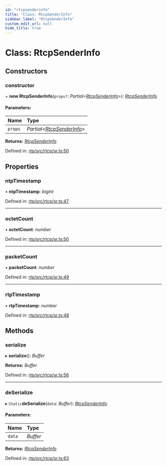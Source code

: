 ```yaml
---
id: "rtcpsenderinfo"
title: "Class: RtcpSenderInfo"
sidebar_label: "RtcpSenderInfo"
custom_edit_url: null
hide_title: true
---
```


# Class: RtcpSenderInfo

## Constructors

### constructor

\+ **new RtcpSenderInfo**(`props?`: *Partial*<[*RtcpSenderInfo*](rtcpsenderinfo.md)\>): [*RtcpSenderInfo*](rtcpsenderinfo.md)

#### Parameters:

Name | Type |
:------ | :------ |
`props` | *Partial*<[*RtcpSenderInfo*](rtcpsenderinfo.md)\> |

**Returns:** [*RtcpSenderInfo*](rtcpsenderinfo.md)

Defined in: [rtp/src/rtcp/sr.ts:50](https://github.com/shinyoshiaki/werift-webrtc/blob/92b5725/packages/rtp/src/rtcp/sr.ts#L50)

## Properties

### ntpTimestamp

• **ntpTimestamp**: *bigint*

Defined in: [rtp/src/rtcp/sr.ts:47](https://github.com/shinyoshiaki/werift-webrtc/blob/92b5725/packages/rtp/src/rtcp/sr.ts#L47)

___

### octetCount

• **octetCount**: *number*

Defined in: [rtp/src/rtcp/sr.ts:50](https://github.com/shinyoshiaki/werift-webrtc/blob/92b5725/packages/rtp/src/rtcp/sr.ts#L50)

___

### packetCount

• **packetCount**: *number*

Defined in: [rtp/src/rtcp/sr.ts:49](https://github.com/shinyoshiaki/werift-webrtc/blob/92b5725/packages/rtp/src/rtcp/sr.ts#L49)

___

### rtpTimestamp

• **rtpTimestamp**: *number*

Defined in: [rtp/src/rtcp/sr.ts:48](https://github.com/shinyoshiaki/werift-webrtc/blob/92b5725/packages/rtp/src/rtcp/sr.ts#L48)

## Methods

### serialize

▸ **serialize**(): *Buffer*

**Returns:** *Buffer*

Defined in: [rtp/src/rtcp/sr.ts:56](https://github.com/shinyoshiaki/werift-webrtc/blob/92b5725/packages/rtp/src/rtcp/sr.ts#L56)

___

### deSerialize

▸ `Static`**deSerialize**(`data`: *Buffer*): [*RtcpSenderInfo*](rtcpsenderinfo.md)

#### Parameters:

Name | Type |
:------ | :------ |
`data` | *Buffer* |

**Returns:** [*RtcpSenderInfo*](rtcpsenderinfo.md)

Defined in: [rtp/src/rtcp/sr.ts:63](https://github.com/shinyoshiaki/werift-webrtc/blob/92b5725/packages/rtp/src/rtcp/sr.ts#L63)
